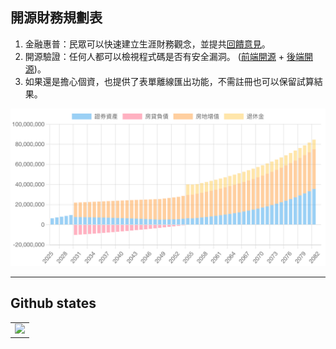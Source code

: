 ## 開源財務規劃表

1. 金融惠普：民眾可以快速建立生涯財務觀念，並提共<a href="https://econ-sense.com/calendar.html#%E8%81%AF%E7%B5%A1en">回饋意見</a>。
2. 開源驗證：任何人都可以檢視程式碼是否有安全漏洞。 (<a href="https://github.com/Chuiantw1212/econ-sense-vitepress" target="_blank">前端開源</a> + <a href="https://github.com/Chuiantw1212/econ-sense-ap-fastify-typescript" target="_blank">後端開源</a>)。
3. 如果還是擔心個資，也提供了表單離線匯出功能，不需註冊也可以保留試算結果。

<a href="https://econ-sense.com/plan.html">
    <img src="./calculator2.png">
</a>
<hr>

## Github states
<table>
    <tr>
        <!-- <td>
            <img  src="https://github-readme-stats.vercel.app/api?username=chuiantw1212&show_icons=true&theme=transparent">
        </td> -->
        <td>
            <img src="https://github-readme-stats.vercel.app/api/top-langs/?username=chuiantw1212&theme=transparent&layout=compact">
        </td>
    <tr>
</table>
